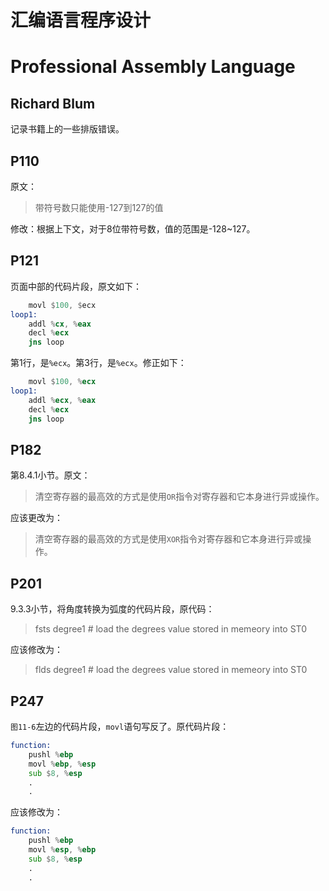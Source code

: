 # 汇编语言程序设计
# Professional Assembly Language
## Richard Blum

记录书籍上的一些排版错误。

## P110

原文：
> 带符号数只能使用-127到127的值

修改：根据上下文，对于8位带符号数，值的范围是-128~127。

## P121

页面中部的代码片段，原文如下：

```asm
    movl $100, $ecx
loop1:
    addl %cx, %eax
    decl %ecx
    jns loop
```

第1行，是`%ecx`。第3行，是`%ecx`。修正如下：

```asm
    movl $100, %ecx
loop1:
    addl %ecx, %eax
    decl %ecx
    jns loop
```

## P182

第8.4.1小节。原文：
> 清空寄存器的最高效的方式是使用`OR`指令对寄存器和它本身进行异或操作。

应该更改为：
> 清空寄存器的最高效的方式是使用`XOR`指令对寄存器和它本身进行异或操作。

## P201

9.3.3小节，将角度转换为弧度的代码片段，原代码：
> fsts degree1     # load the degrees value stored in memeory into ST0

应该修改为：
> flds degree1     # load the degrees value stored in memeory into ST0

## P247

`图11-6`左边的代码片段，`movl`语句写反了。原代码片段：
```asm
function:
    pushl %ebp
    movl %ebp, %esp
    sub $8, %esp
    .
    .
```

应该修改为：
```asm
function:
    pushl %ebp
    movl %esp, %ebp
    sub $8, %esp
    .
    .
```
